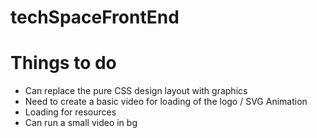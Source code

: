 # techSpaceFrontEnd
# Things to do
- Can replace the pure CSS design layout with graphics
- Need to create a basic video for loading of the logo / SVG Animation
- Loading for resources
- Can run a small video in bg 
